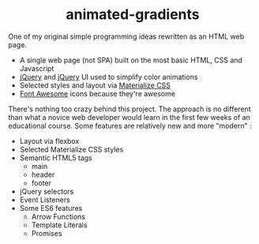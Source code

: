 <img />
<h1 align="center">animated-gradients</h1>

One of my original simple programming ideas rewritten as an HTML web page. 

* A single web page (not SPA) built on the most basic HTML, CSS and Javascript
* [jQuery](http://jquery.com/) and [jQuery](https://jqueryui.com/) UI used to simplify color animations
* Selected styles and layout via [Materialize CSS](https://materializecss.com/)
* [Font Awesome](https://fontawesome.com/) icons because they're awesome

There's nothing too crazy behind this project.  The approach is no different than what a novice web developer would learn in the first few weeks of an educational course.  Some features are relatively new and more "modern" :
* Layout via flexbox
* Selected Materialize CSS styles
* Semantic HTML5 tags
  * main
  * header
  * footer
* jQuery selectors
* Event Listeners
* Some ES6 features
  * Arrow Functions
  * Template Literals
  * Promises
